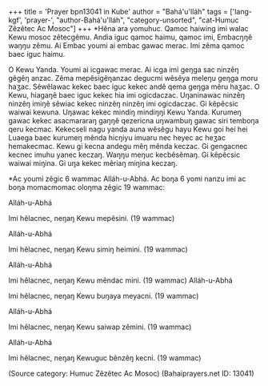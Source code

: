 +++
title = 'Prayer bpn13041 in Kube'
author = "Bahá'u'lláh"
tags = ['lang-kgf', 'prayer-', "author-Bahá'u'lláh", "category-unsorted", "cat-Humuc Zêzêtec Ac Mosoc"]
+++
*Hêna ara yomuhuc.  Qamoc haiwing imi walac Kewu mosoc zêtecgêmu.  Andia iguc qamoc haimu, qamoc imi, Embacŋŋê waŋŋu zêmu.  Ai Embac youmi ai embac gawac merac.  Imi zêma qamoc baec iguc haimu.

O Kewu Yanda.  Youmi ai icgawac merac.  Ai icga imi geŋga sac ninzêŋ gêgêŋ anzac.  Zêma mepêsigêŋanzac degucmi wêsêya meleŋu geŋga moru haʒac.  Sêwêlawac kekec baec iguc kekec andê qema geŋga mêru haʒac.  O Kewu, hiagaŋê baec iguc kekec hia imi ogicdaczac.  Uŋaninawac ninzêŋ ninzêŋ imiŋê sêwiac kekec ninzêŋ ninzêŋ imi ogicdaczac.  Gi kêpêcsic waiwai kewuna.  Uŋawac kekec mindiŋ mindiŋŋi Kewu Yanda.  Kurumeŋ gawac kekec asacmararaŋ gaŋŋê qezericna uŋwambuŋ gawac siri temboŋa qeru kecmac.  Kekecseli nagu yanda auna wêsêgu hayu Kewu goi hei hei Luaega baec kurumeŋ mênda hicŋiyu imuaru nec heyec ac heʒac hemakecmac.  Kewu gi kecna andegu mêŋ mênda keczac.  Gi gengacnec kecnec imuhu yanec keczaŋ.  Waŋŋu meŋuc kecbêsêmaŋ.  Gi kêpêcsic waiwai miŋina.  Gi uŋa kekec mêriaŋ miŋina keczaŋ.

*Ac youmi zêgic 6 wammac Alláh-u-Abhá.  Ac boŋa 6 yomi nanzu imi ac boŋa momacmomac oloŋma zêgic 19 wammac: 

Alláh-u-Abhá 

Imi hêlacnec, neŋaŋ Kewu mepêsini.
(19 wammac)

Alláh-u-Abhá

Imi hêlacnec, neŋaŋ Kewu simiŋ heimini.
(19 wammac)

Alláh-u-Abhá 

Imi hêlacnec, neŋaŋ Kewu mêndac mini.
(19 wammac)
Alláh-u-Abhá 

Imi hêlacnec, neŋaŋ Kewu buŋaya meyacni.
(19 wammac)

Alláh-u-Abhá 

Imi hêlacnec, neŋaŋ Kewu saiwap zêmini.
(19 wammac)

Alláh-u-Abhá

Imi hêlacnec, neŋaŋ Kewuguc bênzêŋ kecni.
(19 wammac)

(Source category: Humuc Zêzêtec Ac Mosoc)
(Bahaiprayers.net ID: 13041)
